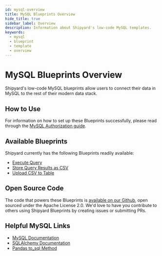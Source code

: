 ```yaml
---
id: mysql-overview
title: MySQL Blueprints Overview
hide_title: true
sidebar_label: Overview
description: Information about Shipyard's low-code MySQL templates.
keywords:
  - mysql
  - blueprint
  - template
  - overview
---
```


# MySQL Blueprints Overview

Shipyard's low-code MySQL blueprints allow users to connect their data in MySQL to the rest of their modern data stack.

## How to Use
For information on how to set up these Blueprints successfully, please read through the [MySQL Authorization guide](mysql-authorization.md).

## Available Blueprints
Shipyard currently has the following Blueprints readily available:
- [Execute Query](mysql-execute-query.md)
- [Store Query Results as CSV](mysql-store-query-results-as-csv.md)
- [Upload CSV to Table](mysql-upload-csv-to-table.md)

## Open Source Code
The code that powers these Blueprints is [available on our Github](https://github.com/shipyardapp/mysql-blueprints), open sourced under the Apache License 2.0. We'd love to have you contribute to others using Shipyard Blueprints by creating issues or submitting PRs.

## Helpful MySQL Links
- [MySQL Documentation](https://dev.mysql.com/doc/)  
- [SQLAlchemy Documentation](https://docs.sqlalchemy.org/en/13/)  
- [Pandas to_sql Method](https://pandas.pydata.org/pandas-docs/stable/reference/api/pandas.DataFrame.to_sql.html)   